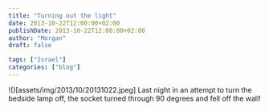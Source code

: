 ```yaml
---
title: "Turning out the light"
date: 2013-10-22T12:00:00+02:00
publishDate: 2013-10-22T12:00:00+02:00
author: "Morgan"
draft: false

tags: ["Israel"]
categories: ["blog"]
---
```


!()[assets/img/2013/10/20131022.jpeg]
Last night in an attempt to turn the bedside lamp off, the socket turned through 90 degrees and fell off the wall!
